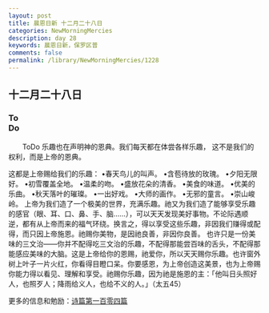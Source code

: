 ```yaml
---
layout: post
title: 晨恩日新 十二月二十八日
categories: NewMorningMercies
description: day 28
keywords: 晨恩日新，保罗区普
comments: false
permalink: /library/NewMorningMercies/1228
---
```


## 十二月二十八日

### To <br> Do

&emsp;&emsp;ToDo
乐趣也在声明神的恩典。我们每天都在体尝各样乐趣，
这不是我们的权利，而是上帝的恩典。
 
这都是上帝赐给我们的乐趣：
•春天鸟儿的叫声。
•含苞待放的玫瑰。
•夕阳无限好。
•初雪覆盖全地。
•温柔的吻。
•盛放花朵的清香。
•美食的味道。
•优美的乐曲。
•秋天落叶的璀璨。
•一出好戏。
•大师的画作。
•无邪的童言。
•崇山峻岭。
上帝为我们造了一个极美的世界，充满乐趣。祂又为我们造了能够享受乐趣的感官（眼、耳、口、鼻、手、脑……），可以天天发现美好事物。不论际遇顺逆，都有从上帝而来的福气环绕。换言之，得以享受这些乐趣，非因我们赚得或配得，而只因上帝施恩。祂赐你美物，是因祂良善，非因你良善。
也许只是一份美味的三文治——你并不配得吃三文治的乐趣，不配得那能尝百味的舌头，不配得那能感应美味的大脑。这是上帝给你的恩赐，祂爱你，所以天天赐你乐趣。也许窗外树上叶子一片火红，你看得目瞪口呆。你要感恩，为上帝创造这美景，也为上帝赐你能力得以看见、理解和享受。祂赐你乐趣，因为祂是施恩的主：「他叫日头照好人，也照歹人；降雨给义人，也给不义的人。」（太五45）

更多的信息和勉励：[诗篇第一百零四篇]()
